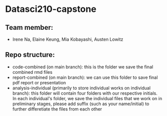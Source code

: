 # Datasci210-capstone
## Team member: 
 - Irene Na, Elaine Keung, Mia Kobayashi, Austen Lowitz
  
## Repo structure:
- code-combined (on main branch): this is the folder we save the final combined rmd files
- report-combined (on main branch): we can use this folder to save final pdf report or presentation
- analysis-individual (primarily to store individual works on individual branch): this folder will contain four folders with our respective initials. In each individual's folder, we save the individual files that we work on in preliminary stages, please add suffix (such as your name/initial) to further differetiate the files from each other
